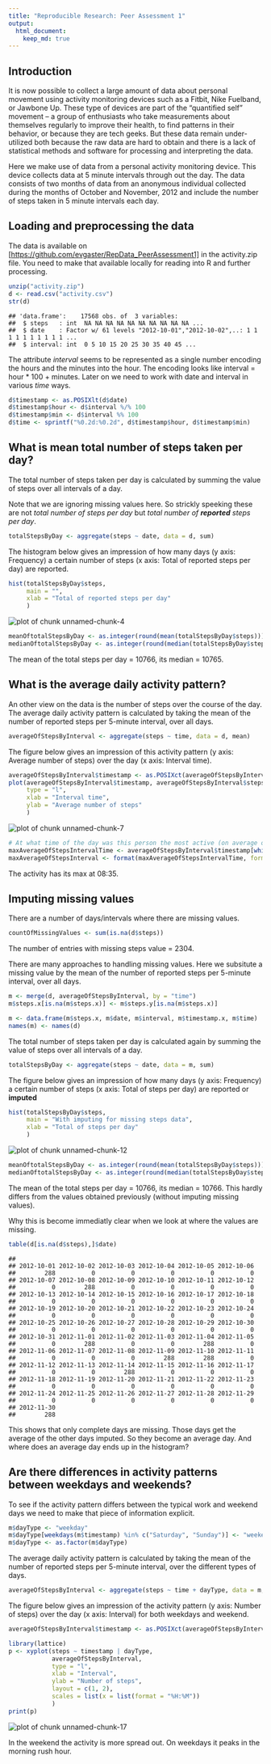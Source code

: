 ```yaml
---
title: "Reproducible Research: Peer Assessment 1"
output: 
  html_document:
    keep_md: true
---
```


## Introduction
It is now possible to collect a large amount of data about personal movement using activity monitoring devices such as a Fitbit, Nike Fuelband, or Jawbone Up. These type of devices are part of the “quantified self” movement – a group of enthusiasts who take measurements about themselves regularly to improve their health, to find patterns in their behavior, or because they are tech geeks. But these data remain under-utilized both because the raw data are hard to obtain and there is a lack of statistical methods and software for processing and interpreting the data.

Here we make use of data from a personal activity monitoring device. This device collects data at 5 minute intervals through out the day. The data consists of two months of data from an anonymous individual collected during the months of October and November, 2012 and include the number of steps taken in 5 minute intervals each day.

## Loading and preprocessing the data
The data is available on [https://github.com/evgaster/RepData_PeerAssessment1] in the activity.zip file. You need to make that available locally for reading into R and further processing.

```r
unzip("activity.zip")
d <- read.csv("activity.csv")
str(d)
```

```
## 'data.frame':	17568 obs. of  3 variables:
##  $ steps   : int  NA NA NA NA NA NA NA NA NA NA ...
##  $ date    : Factor w/ 61 levels "2012-10-01","2012-10-02",..: 1 1 1 1 1 1 1 1 1 1 ...
##  $ interval: int  0 5 10 15 20 25 30 35 40 45 ...
```

The attribute *interval* seems to be represented as a single number encoding the hours and the minutes into the hour. The encoding looks like interval = hour \* 100 + minutes. Later on we need to work with date and interval in various *time* ways.

```r
d$timestamp <- as.POSIXlt(d$date)
d$timestamp$hour <- d$interval %/% 100
d$timestamp$min <- d$interval %% 100
d$time <- sprintf("%0.2d:%0.2d", d$timestamp$hour, d$timestamp$min)
```


## What is mean total number of steps taken per day?
The total number of steps taken per day is calculated by summing the value of steps over all intervals of a day. 

Note that we are ignoring missing values here. So strickly speeking these are not *total number of steps per day* but *total number of **reported** steps per day*.

```r
totalStepsByDay <- aggregate(steps ~ date, data = d, sum)
```

The histogram below gives an impression of how many days (y axis: Frequency) a certain number of steps (x axis: Total of reported steps per day) are reported.

```r
hist(totalStepsByDay$steps,
     main = "",
     xlab = "Total of reported steps per day"
     )
```

![plot of chunk unnamed-chunk-4](figure/unnamed-chunk-4-1.png) 


```r
meanOftotalStepsByDay <- as.integer(round(mean(totalStepsByDay$steps)))
medianOftotalStepsByDay <- as.integer(round(median(totalStepsByDay$steps)))
```
The mean of the total steps per day = 10766, its median = 10765.


## What is the average daily activity pattern?
An other view on the data is the number of steps over the course of the day. The average daily activity pattern is calculated by taking the mean of the number of reported steps per 5-minute interval, over all days.

```r
averageOfStepsByInterval <- aggregate(steps ~ time, data = d, mean)
```

The figure below gives an impression of this activity pattern (y axis: Average number of steps) over the day (x axis: Interval time).

```r
averageOfStepsByInterval$timestamp <- as.POSIXct(averageOfStepsByInterval$time, format = "%H:%M")
plot(averageOfStepsByInterval$timestamp, averageOfStepsByInterval$steps,
     type = "l",
     xlab = "Interval time",
     ylab = "Average number of steps"
     )
```

![plot of chunk unnamed-chunk-7](figure/unnamed-chunk-7-1.png) 


```r
# At what time of the day was this person the most active (on average over all days)?
maxAverageOfStepsIntervalTime <- averageOfStepsByInterval$timestamp[which.max(averageOfStepsByInterval$steps)]
maxAverageOfStepsInterval <- format(maxAverageOfStepsIntervalTime, format = "%H:%M")
```
The activity has its max at 08:35.

## Imputing missing values
There are a number of days/intervals where there are missing values.

```r
countOfMissingValues <- sum(is.na(d$steps))
```
The number of entries with missing steps value = 2304.

There are many approaches to handling missing values. Here we subsitute a missing value by the mean of the number of reported steps per 5-minute interval, over all days.

```r
m <- merge(d, averageOfStepsByInterval, by = "time")
m$steps.x[is.na(m$steps.x)] <- m$steps.y[is.na(m$steps.x)]

m <- data.frame(m$steps.x, m$date, m$interval, m$timestamp.x, m$time)
names(m) <- names(d)
```

The total number of steps taken per day is calculated again by summing the value of steps over all intervals of a day. 

```r
totalStepsByDay <- aggregate(steps ~ date, data = m, sum)
```

The figure below gives an impression of how many days (y axis: Frequency) a certain number of steps (x axis: Total of  steps per day) are reported or **imputed**

```r
hist(totalStepsByDay$steps,
     main = "With imputing for missing steps data",
     xlab = "Total of steps per day"
     )
```

![plot of chunk unnamed-chunk-12](figure/unnamed-chunk-12-1.png) 



```r
meanOftotalStepsByDay <- as.integer(round(mean(totalStepsByDay$steps)))
medianOftotalStepsByDay <- as.integer(round(median(totalStepsByDay$steps)))
```
The mean of the total steps per day = 10766, its median = 10766.
This hardly differs from the values obtained previously (without imputing missing values).

Why this is become immediatly clear when we look at where the values are missing.

```r
table(d[is.na(d$steps),]$date)
```

```
## 
## 2012-10-01 2012-10-02 2012-10-03 2012-10-04 2012-10-05 2012-10-06 
##        288          0          0          0          0          0 
## 2012-10-07 2012-10-08 2012-10-09 2012-10-10 2012-10-11 2012-10-12 
##          0        288          0          0          0          0 
## 2012-10-13 2012-10-14 2012-10-15 2012-10-16 2012-10-17 2012-10-18 
##          0          0          0          0          0          0 
## 2012-10-19 2012-10-20 2012-10-21 2012-10-22 2012-10-23 2012-10-24 
##          0          0          0          0          0          0 
## 2012-10-25 2012-10-26 2012-10-27 2012-10-28 2012-10-29 2012-10-30 
##          0          0          0          0          0          0 
## 2012-10-31 2012-11-01 2012-11-02 2012-11-03 2012-11-04 2012-11-05 
##          0        288          0          0        288          0 
## 2012-11-06 2012-11-07 2012-11-08 2012-11-09 2012-11-10 2012-11-11 
##          0          0          0        288        288          0 
## 2012-11-12 2012-11-13 2012-11-14 2012-11-15 2012-11-16 2012-11-17 
##          0          0        288          0          0          0 
## 2012-11-18 2012-11-19 2012-11-20 2012-11-21 2012-11-22 2012-11-23 
##          0          0          0          0          0          0 
## 2012-11-24 2012-11-25 2012-11-26 2012-11-27 2012-11-28 2012-11-29 
##          0          0          0          0          0          0 
## 2012-11-30 
##        288
```
This shows that only complete days are missing. Those days get the average of the other days imputed. So they become an average day. And where does an average day ends up in the histogram?

## Are there differences in activity patterns between weekdays and weekends?

To see if the activity pattern differs between the typical work and weekend days we need to make that piece of information explicit.

```r
m$dayType <- "weekday"
m$dayType[weekdays(m$timestamp) %in% c("Saturday", "Sunday")] <- "weekend"
m$dayType <- as.factor(m$dayType)
```

The average daily activity pattern is calculated by taking the mean of the number of reported steps per 5-minute interval, over the different types of days.

```r
averageOfStepsByInterval <- aggregate(steps ~ time + dayType, data = m, mean)
```

The figure below gives an impression of the activity pattern (y axis: Number of steps) over the day (x axis: Interval) for both weekdays and weekend.

```r
averageOfStepsByInterval$timestamp <- as.POSIXct(averageOfStepsByInterval$time, format = "%H:%M")

library(lattice)
p <- xyplot(steps ~ timestamp | dayType,
            averageOfStepsByInterval,
            type = "l",
            xlab = "Interval",
            ylab = "Number of steps",
            layout = c(1, 2),
            scales = list(x = list(format = "%H:%M"))
            )
print(p)
```

![plot of chunk unnamed-chunk-17](figure/unnamed-chunk-17-1.png) 

In the weekend the activity is more spread out. On weekdays it peaks in the morning rush hour.

